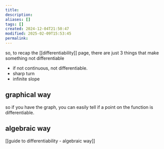 ```yaml
---
title: 
description: 
aliases: []
tags: []
created: 2024-12-04T21:50:47
modified: 2025-02-09T15:53:45
permalink:
---
```


so, to recap the [[differentiability]] page, there are just 3 things that make something not differentiable
- if not continuous, not differentiable.
- sharp turn
- infinite slope

## graphical way

so if you have the graph, you can easily tell if a point on the function is differentiable.

## algebraic way

[[guide to differentiability - algebraic way]]
